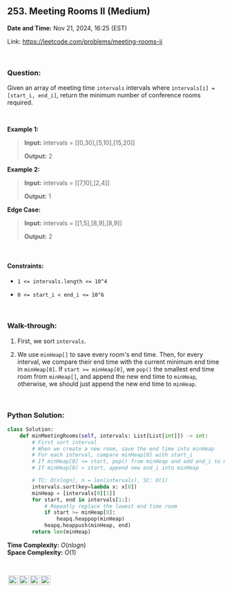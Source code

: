 ## 253. Meeting Rooms II (Medium)
**Date and Time:** Nov 21, 2024, 16:25 (EST)

Link: https://leetcode.com/problems/meeting-rooms-ii

<br>

### Question:
Given an array of meeting time `intervals` intervals where `intervals[i] = [start_i, end_i]`, return the minimum number of conference rooms required.

<br>

**Example 1:**
> **Input:** intervals = [[0,30],[5,10],[15,20]]
> 
> **Output:** 2

**Example 2:**
> **Input:** intervals = [[7,10],[2,4]]
> 
> **Output:** 1

**Edge Case:**
> **Input:** intervals = [[1,5],[8,9],[8,9]]
> 
> **Output:** 2

<br>

#### Constraints:
* `1 <= intervals.length <= 10^4`

* `0 <= start_i < end_i <= 10^6`

<br>

### Walk-through: 
1. First, we sort `intervals`.

2. We use `minHeap[]` to save every room's end time. Then, for every interval, we compare their end time with the current minimum end time in `minHeap[0]`. If `start >= minHeap[0]`, we `pop()` the smallest end time room from `minHeap[]`, and append the new end time to `minHeap`, otherwise, we should just append the new end time to `minHeap`.

<br>

### Python Solution:
```python
class Solution:
    def minMeetingRooms(self, intervals: List[List[int]]) -> int:
        # First sort interval
        # When we create a new room, save the end time into minHeap
        # For each interval, compare minHeap[0] with start_i
        # If minHeap[0] <= start, pop() from minHeap and add end_i to minHeap
        # If minHeap[0] > start, append new end_i into minHeap

        # TC: O(nlogn), n = len(intervals), SC: O(1)
        intervals.sort(key=lambda x: x[0])
        minHeap = [intervals[0][1]]
        for start, end in intervals[1:]:
            # Repeatly replace the lowest end time room
            if start >= minHeap[0]:
                heapq.heappop(minHeap)
            heapq.heappush(minHeap, end)
        return len(minHeap)
```
**Time Complexity:** $O(nlogn)$ <br>
**Space Complexity:** $O(1)$

<br>

<img style="height:22px!important;margin-left:3px;vertical-align:text-bottom;" src="https://mirrors.creativecommons.org/presskit/icons/cc.svg?ref=chooser-v1" alt="CC BY-NC-SA" title="CC BY-NC-SA"><img style="height:22px!important;margin-left:3px;vertical-align:text-bottom;" src="https://mirrors.creativecommons.org/presskit/icons/by.svg?ref=chooser-v1" alt="BY: credit must be given to the creator" title="BY: credit must be given to the creator"><img style="height:22px!important;margin-left:3px;vertical-align:text-bottom;" src="https://mirrors.creativecommons.org/presskit/icons/nc.svg?ref=chooser-v1" alt="NC: Only noncommercial uses of the work are permitted" title="NC: Only noncommercial uses of the work are permitted"><img style="height:22px!important;margin-left:3px;vertical-align:text-bottom;" src="https://mirrors.creativecommons.org/presskit/icons/sa.svg?ref=chooser-v1" alt="SA: Adaptations must be shared under the same terms" title="SA: Adaptations must be shared under the same terms">
